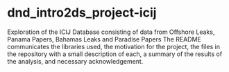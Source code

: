 # dnd_intro2ds_project-icij
Exploration of the ICIJ Database consisting of data from Offshore Leaks, Panama Papers, Bahamas Leaks and Paradise Papers
 The README communicates the libraries used, 
                         the motivation for the project, 
                         the files in the repository with a small description of each, 
                         a summary of the results of the analysis, 
                         and necessary acknowledgement.
